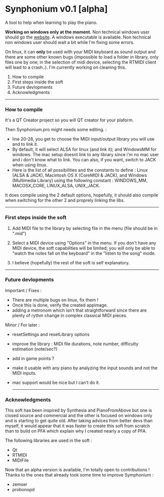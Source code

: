 # Synphonium v0.1 [alpha]

A tool to help when learning to play the piano.

**Working on windows only at the moment.**
Non technical windows user should go the [website](https://symphonium.net/). A windows executable is available. Non technical non windows user should wait a bit while I'm fixing some errors.

On linux, it can **only** be used with your MIDI keyboard as sound output and there are some other known bugs (impossible to load a folder in library, only files one by one; in the selection of midi device, selecting the RTMIDI client will lead to a crash..). I'm currently working on cleaning this.

1. How to compile
2. First steps inside the soft
3. Future devlopments
4. Acknowledgments

-----------------------------------------------

### How to compile

It's a QT Creator project so you will QT creator for your plaform. 

Then Synphonium.pro might needs some editing. :
- line 20-28, you get to choose the MIDI input/output library you will use and to link it. 
- By default, it will select ALSA for linux (and link it); and WindowsMM for windows. The mac setup doesnt link to any library since i'm no mac user and i don't know what to link. You can also, if you want, switch to JACK when using linux. 
- Here is the list of all possibilities and the constants to define : Linux (ALSA & JACK), Macintosh OS X (CoreMIDI & JACK), and Windows (Multimedia Library) using the following constant : WINDOWS_MM, MACOSX_CORE, LINUX_ALSA, UNIX_JACK. 

It does compile using the 2 default options, hopefully, it should also compile when switching for the other 2 and proprely linking the libs. 

-----------------------------------------------

### First steps inside the soft

1. Add MIDI file to the library by selecting file in the menu (file should be in ".mid")

2. Select a MIDI device using "Options" in the menu. If you don't have any MIDI device, the soft capabilities will be limited; you will only be able to "watch the notes fall on the keyboard" in
 the "listen to the song" mode.

3. I believe (hopefully) the rest of the soft is self explanatory.

-----------------------------------------------

### Future devlopments

Important / Fixes :
- There are multiple bugs on linux, fix them !
- Once this is done, verify the created appimage. 
- adding a metronom which isn't that straightforward since there are plenty of rythm
change in complex classical MIDI pieces.

Minor / For later :
- resetSettings and resetLibrary options
- improve the library : MIDI file durations, note number, difficulty estimation (note/sec?)
- add in game points ?
- make it usable with any piano by analyzing the input sounds and not the MIDI inputs.
- mac support would be nice but I can't do it. 

	-----------------------------------------------

### Acknowledgments

This soft has been inspired by Synthesia and PianoFromAbove but one is closed source and
 commercial and the other is focused on windows only and is starting to get quite old.
After taking advices from better devs than myself, it would appear that it was faster
 to create this soft from scratch than to build on PFA which explain why I created nearly a copy of PFA.

The following libraries are used in the soft : 
- Qt
- RTMIDI
- MIDIFile

Now that an alpha version is available, I'm totally open to contributions !
Thanks to the ones that already took some time to improve Symphonium : 
- zemser
- probonopd
